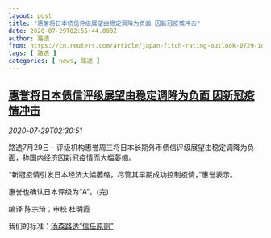```yaml
---
layout: post
title: "惠誉将日本债信评级展望由稳定调降为负面 因新冠疫情冲击"
date: 2020-07-29T02:55:44.000Z
author: 路透
from: https://cn.reuters.com/article/japan-fitch-rating-outlook-0729-idCNKCS24U085
tags: [ 路透 ]
categories: [ news, 路透 ]
---
```

<!--1595991344000-->
[惠誉将日本债信评级展望由稳定调降为负面 因新冠疫情冲击](https://cn.reuters.com/article/japan-fitch-rating-outlook-0729-idCNKCS24U085)
------

<div>
<div><i>2020-07-29T02:30:51</i></div><div class="StandardArticleBody_body"><p>路透7月29日 - 评级机构惠誉周三将日本长期外币债信评级展望由稳定调降为负面，称国内经济因新冠疫情而大幅萎缩。 </p><p>“新冠疫情引发日本经济大幅萎缩，尽管其早期成功控制疫情，”惠誉表示。 </p><p>惠誉也确认日本评级为“A”。(完) </p><div class="Attribution_container"><div class="Attribution_attribution"><p class="Attribution_content">编译 陈宗琦；审校 杜明霞 </p></div></div><div class="StandardArticleBody_trustBadgeContainer"><span class="StandardArticleBody_trustBadgeTitle">我们的标准：</span><span class="trustBadgeUrl"><a href="https://www.thomsonreuters.cn/content/dam/openweb/documents/pdf/china/brochures/about-us-1.pdf">汤森路透“信任原则”</a></span></div></div>
</div>
